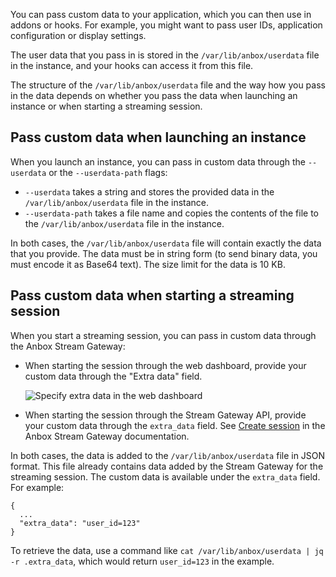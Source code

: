 You can pass custom data to your application, which you can then use in addons or hooks. For example, you might want to pass user IDs, application configuration or display settings.

The user data that you pass in is stored in the `/var/lib/anbox/userdata` file in the instance, and your hooks can access it from this file.

The structure of the `/var/lib/anbox/userdata` file and the way how you pass in the data depends on whether you pass the data when launching an instance or when starting a streaming session.

## Pass custom data when launching an instance

When you launch an instance, you can pass in custom data through the `--userdata` or the `--userdata-path` flags:

* `--userdata` takes a string and stores the provided data in the `/var/lib/anbox/userdata` file in the instance.
* `--userdata-path` takes a file name and copies the contents of the file to the `/var/lib/anbox/userdata` file in the instance.

In both cases, the `/var/lib/anbox/userdata` file will contain exactly the data that you provide. The data must be in string form (to send binary data, you must encode it as Base64 text). The size limit for the data is 10 KB.

## Pass custom data when starting a streaming session

When you start a streaming session, you can pass in custom data through the Anbox Stream Gateway:

* When starting the session through the web dashboard, provide your custom data through the "Extra data" field.

  ![Specify extra data in the web dashboard](https://assets.ubuntu.com/v1/16e9a133-manage_applications_extra-data.png)

* When starting the session through the Stream Gateway API, provide your custom data through the `extra_data` field. See [Create session](https://canonical.github.io/anbox-cloud.github.com/latest/anbox-stream-gateway/#/session/handle-new-session) in the Anbox Stream Gateway documentation.

In both cases, the data is added to the `/var/lib/anbox/userdata` file in JSON format. This file already contains data added by the Stream Gateway for the streaming session. The custom data is available under the `extra_data` field. For example:

```
{
  ...
  "extra_data": "user_id=123"
}
```

To retrieve the data, use a command like `cat /var/lib/anbox/userdata | jq -r .extra_data`, which would return `user_id=123` in the example.
